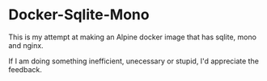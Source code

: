 # Docker-Sqlite-Mono
This is my attempt at making an Alpine docker image that has sqlite, mono and nginx. 

If I am doing something inefficient, unecessary or stupid, I'd appreciate the feedback.
